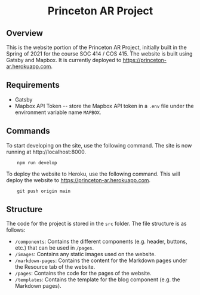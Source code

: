 <h1 align="center">
  Princeton AR Project
</h1>

##  Overview
This is the website portion of the Princeton AR Project, initially built in the Spring of 2021 for the course SOC 414 / COS 415. The website is built using Gatsby and Mapbox. It is currently deployed to https://princeton-ar.herokuapp.com. 

## Requirements
* Gatsby
* Mapbox API Token -- store the Mapbox API token in a ```.env``` file under the environment variable name ```MAPBOX```. 

## Commands

To start developing on the site, use the following command. The site is now running at http://localhost:8000.

```shell
    npm run develop
```

To deploy the website to Heroku, use the following command. This will deploy the website to https://princeton-ar.herokuapp.com. 
```shell
    git push origin main
```

## Structure
The code for the project is stored in the ```src``` folder. The file structure is as follows:
* ```/components```: Contains the different components (e.g. header, buttons, etc.) that can be used in ```/pages```.
* ```/images```: Contains any static images used on the website.
* ```/markdown-pages```: Contains the content for the Markdown pages under the Resource tab of the website. 
* ```/pages```: Contains the code for the pages of the website. 
* ```/templates```: Contains the template for the blog component (e.g. the Markdown pages). 

